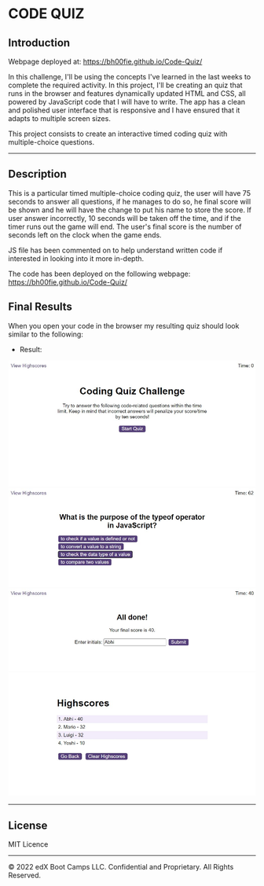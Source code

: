 # CODE QUIZ

## Introduction

Webpage deployed at: https://bh00fie.github.io/Code-Quiz/

In this challenge, I'll be using the concepts I've learned in the last weeks to complete the required activity.
In this project, I'll be creating an quiz that runs in the browser and features dynamically updated HTML and CSS, all powered by JavaScript code that I will have to write. The app has a clean and polished user interface that is responsive and I have ensured that it adapts to multiple screen sizes.

This project consists to create an interactive timed coding quiz with multiple-choice questions.

---

## Description

This is a particular timed multiple-choice coding quiz, the user will have 75 seconds to answer all questions, if he manages to do so, he final score will be shown and he will have the change to put his name to store the score. If user answer incorrectly, 10 seconds will be taken off the time, and if the timer runs out the game will end. The user's final score is the number of seconds left on the clock when the game ends.

JS file has been commented on to help understand written code if interested in looking into it more in-depth.

The code has been deployed on the following webpage: https://bh00fie.github.io/Code-Quiz/

## Final Results
When you open your code in the browser my resulting quiz should look similar to the following:

- Result:

![Intro](assets/images/start.jpg)
![Quiz](assets/images/Quiz.jpg)
![Score](assets/images/score.jpg)
![Highscore](assets/images/Results.jpg)

---

## License

MIT Licence

---

© 2022 edX Boot Camps LLC. Confidential and Proprietary. All Rights Reserved.